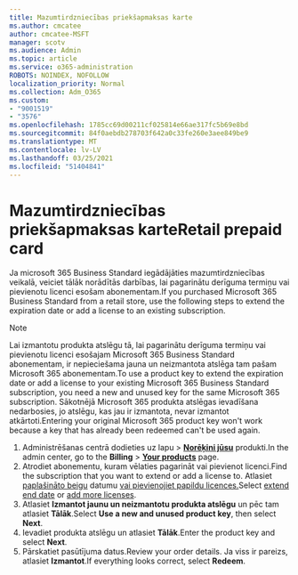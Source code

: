 ```yaml
---
title: Mazumtirdzniecības priekšapmaksas karte
ms.author: cmcatee
author: cmcatee-MSFT
manager: scotv
ms.audience: Admin
ms.topic: article
ms.service: o365-administration
ROBOTS: NOINDEX, NOFOLLOW
localization_priority: Normal
ms.collection: Adm_O365
ms.custom:
- "9001519"
- "3576"
ms.openlocfilehash: 1785cc69d00211cf025814e66ae317fc5b69e8bd
ms.sourcegitcommit: 84f0aebdb278703f642a0c33fe260e3aee849be9
ms.translationtype: MT
ms.contentlocale: lv-LV
ms.lasthandoff: 03/25/2021
ms.locfileid: "51404841"
---
```

# <a name="retail-prepaid-card"></a><span data-ttu-id="b6888-102">Mazumtirdzniecības priekšapmaksas karte</span><span class="sxs-lookup"><span data-stu-id="b6888-102">Retail prepaid card</span></span>

<span data-ttu-id="b6888-103">Ja microsoft 365 Business Standard iegādājāties mazumtirdzniecības veikalā, veiciet tālāk norādītās darbības, lai pagarinātu derīguma termiņu vai pievienotu licenci esošam abonementam.</span><span class="sxs-lookup"><span data-stu-id="b6888-103">If you purchased Microsoft 365 Business Standard from a retail store, use the following steps to extend the expiration date or add a license to an existing subscription.</span></span>

> [!NOTE]
> <span data-ttu-id="b6888-104">Lai izmantotu produkta atslēgu tā, lai pagarinātu derīguma termiņu vai pievienotu licenci esošajam Microsoft 365 Business Standard abonementam, ir nepieciešama jauna un neizmantota atslēga tam pašam Microsoft 365 abonementam.</span><span class="sxs-lookup"><span data-stu-id="b6888-104">To use a product key to extend the expiration date or add a license to your existing Microsoft 365 Business Standard subscription, you need a new and unused key for the same Microsoft 365 subscription.</span></span> <span data-ttu-id="b6888-105">Sākotnējā Microsoft 365 produkta atslēgas ievadīšana nedarbosies, jo atslēgu, kas jau ir izmantota, nevar izmantot atkārtoti.</span><span class="sxs-lookup"><span data-stu-id="b6888-105">Entering your original Microsoft 365 product key won't work because a key that has already been redeemed can't be used again.</span></span>

1. <span data-ttu-id="b6888-106">Administrēšanas centrā dodieties uz lapu  >  **[Norēķini jūsu](https://go.microsoft.com/fwlink/p/?linkid=842054)** produkti.</span><span class="sxs-lookup"><span data-stu-id="b6888-106">In the admin center, go to the **Billing** > **[Your products](https://go.microsoft.com/fwlink/p/?linkid=842054)** page.</span></span>
2. <span data-ttu-id="b6888-107">Atrodiet abonementu, kuram vēlaties pagarināt vai pievienot licenci.</span><span class="sxs-lookup"><span data-stu-id="b6888-107">Find the subscription that you want to extend or add a license to.</span></span> <span data-ttu-id="b6888-108">Atlasiet [paplašināto beigu](https://go.microsoft.com/fwlink/p/?linkid=842054) datumu [vai pievienojiet papildu licences.](https://go.microsoft.com/fwlink/p/?linkid=842054)</span><span class="sxs-lookup"><span data-stu-id="b6888-108">Select [extend end date](https://go.microsoft.com/fwlink/p/?linkid=842054) or [add more licenses](https://go.microsoft.com/fwlink/p/?linkid=842054).</span></span>
3. <span data-ttu-id="b6888-109">Atlasiet **Izmantot jaunu un neizmantotu produkta atslēgu** un pēc tam atlasiet **Tālāk**.</span><span class="sxs-lookup"><span data-stu-id="b6888-109">Select **Use a new and unused product key**, then select **Next**.</span></span>
4. <span data-ttu-id="b6888-110">Ievadiet produkta atslēgu un atlasiet **Tālāk**.</span><span class="sxs-lookup"><span data-stu-id="b6888-110">Enter the product key and select **Next**.</span></span>
5. <span data-ttu-id="b6888-111">Pārskatiet pasūtījuma datus.</span><span class="sxs-lookup"><span data-stu-id="b6888-111">Review your order details.</span></span> <span data-ttu-id="b6888-112">Ja viss ir pareizs, atlasiet **Izmantot**.</span><span class="sxs-lookup"><span data-stu-id="b6888-112">If everything looks correct, select **Redeem**.</span></span>